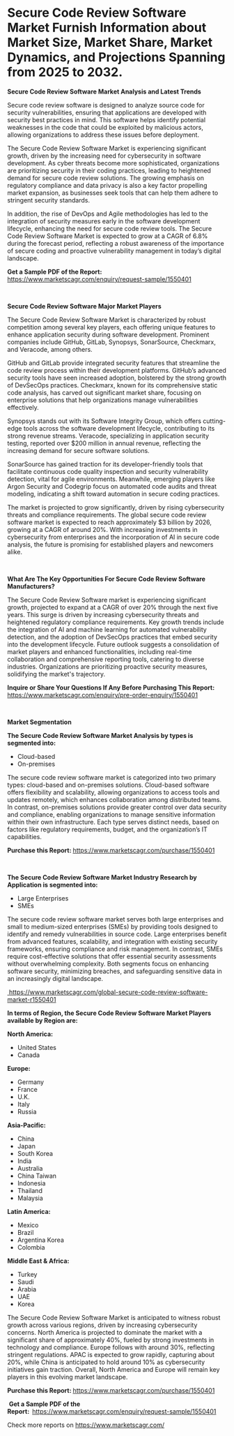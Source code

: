 <p><h1>Secure Code Review Software Market Furnish Information about Market Size, Market Share, Market Dynamics, and Projections Spanning from 2025 to 2032.</h1></p><p><strong>Secure Code Review Software Market Analysis and Latest Trends</strong></p>
<p><p>Secure code review software is designed to analyze source code for security vulnerabilities, ensuring that applications are developed with security best practices in mind. This software helps identify potential weaknesses in the code that could be exploited by malicious actors, allowing organizations to address these issues before deployment.</p><p>The Secure Code Review Software Market is experiencing significant growth, driven by the increasing need for cybersecurity in software development. As cyber threats become more sophisticated, organizations are prioritizing security in their coding practices, leading to heightened demand for secure code review solutions. The growing emphasis on regulatory compliance and data privacy is also a key factor propelling market expansion, as businesses seek tools that can help them adhere to stringent security standards.</p><p>In addition, the rise of DevOps and Agile methodologies has led to the integration of security measures early in the software development lifecycle, enhancing the need for secure code review tools. The Secure Code Review Software Market is expected to grow at a CAGR of 6.8% during the forecast period, reflecting a robust awareness of the importance of secure coding and proactive vulnerability management in today’s digital landscape.</p></p>
<p><strong>Get a Sample PDF of the Report:&nbsp;</strong> <a href="https://www.marketscagr.com/enquiry/request-sample/1550401?utm_campaign=3199&utm_medium=2&utm_source=Github&utm_content=ia&utm_term=11032025&utm_id=secure-code-review-software">https://www.marketscagr.com/enquiry/request-sample/1550401</a></p>
<p>&nbsp;</p>
<p><strong>Secure Code Review Software Major Market Players</strong></p>
<p><p>The Secure Code Review Software Market is characterized by robust competition among several key players, each offering unique features to enhance application security during software development. Prominent companies include GitHub, GitLab, Synopsys, SonarSource, Checkmarx, and Veracode, among others.</p><p>GitHub and GitLab provide integrated security features that streamline the code review process within their development platforms. GitHub’s advanced security tools have seen increased adoption, bolstered by the strong growth of DevSecOps practices. Checkmarx, known for its comprehensive static code analysis, has carved out significant market share, focusing on enterprise solutions that help organizations manage vulnerabilities effectively.</p><p>Synopsys stands out with its Software Integrity Group, which offers cutting-edge tools across the software development lifecycle, contributing to its strong revenue streams. Veracode, specializing in application security testing, reported over $200 million in annual revenue, reflecting the increasing demand for secure software solutions.</p><p>SonarSource has gained traction for its developer-friendly tools that facilitate continuous code quality inspection and security vulnerability detection, vital for agile environments. Meanwhile, emerging players like Argon Security and Codegrip focus on automated code audits and threat modeling, indicating a shift toward automation in secure coding practices.</p><p>The market is projected to grow significantly, driven by rising cybersecurity threats and compliance requirements. The global secure code review software market is expected to reach approximately $3 billion by 2026, growing at a CAGR of around 20%. With increasing investments in cybersecurity from enterprises and the incorporation of AI in secure code analysis, the future is promising for established players and newcomers alike.</p></p>
<p>&nbsp;</p>
<p><strong>What Are The Key Opportunities For Secure Code Review Software Manufacturers?</strong></p>
<p><p>The Secure Code Review Software market is experiencing significant growth, projected to expand at a CAGR of over 20% through the next five years. This surge is driven by increasing cybersecurity threats and heightened regulatory compliance requirements. Key growth trends include the integration of AI and machine learning for automated vulnerability detection, and the adoption of DevSecOps practices that embed security into the development lifecycle. Future outlook suggests a consolidation of market players and enhanced functionalities, including real-time collaboration and comprehensive reporting tools, catering to diverse industries. Organizations are prioritizing proactive security measures, solidifying the market's trajectory.</p></p>
<p><strong>Inquire or Share Your Questions If Any Before Purchasing This Report:</strong> <a href="https://www.marketscagr.com/enquiry/pre-order-enquiry/1550401?utm_campaign=3199&utm_medium=2&utm_source=Github&utm_content=ia&utm_term=11032025&utm_id=secure-code-review-software">https://www.marketscagr.com/enquiry/pre-order-enquiry/1550401</a></p>
<p>&nbsp;</p>
<p><strong>Market Segmentation</strong></p>
<p><strong>The Secure Code Review Software Market Analysis by types is segmented into:</strong></p>
<p><ul><li>Cloud-based</li><li>On-premises</li></ul></p>
<p><p>The secure code review software market is categorized into two primary types: cloud-based and on-premises solutions. Cloud-based software offers flexibility and scalability, allowing organizations to access tools and updates remotely, which enhances collaboration among distributed teams. In contrast, on-premises solutions provide greater control over data security and compliance, enabling organizations to manage sensitive information within their own infrastructure. Each type serves distinct needs, based on factors like regulatory requirements, budget, and the organization’s IT capabilities.</p></p>
<p><strong>Purchase this Report:&nbsp;</strong><a href="https://www.marketscagr.com/purchase/1550401?utm_campaign=3199&utm_medium=2&utm_source=Github&utm_content=ia&utm_term=11032025&utm_id=secure-code-review-software">https://www.marketscagr.com/purchase/1550401</a></p>
<p>&nbsp;</p>
<p><strong>The Secure Code Review Software Market Industry Research by Application is segmented into:</strong></p>
<p><ul><li>Large Enterprises</li><li>SMEs</li></ul></p>
<p><p>The secure code review software market serves both large enterprises and small to medium-sized enterprises (SMEs) by providing tools designed to identify and remedy vulnerabilities in source code. Large enterprises benefit from advanced features, scalability, and integration with existing security frameworks, ensuring compliance and risk management. In contrast, SMEs require cost-effective solutions that offer essential security assessments without overwhelming complexity. Both segments focus on enhancing software security, minimizing breaches, and safeguarding sensitive data in an increasingly digital landscape.</p></p>
<p><a href="https://www.marketscagr.com/global-secure-code-review-software-market-r1550401?utm_campaign=3199&utm_medium=2&utm_source=Github&utm_content=ia&utm_term=11032025&utm_id=secure-code-review-software">&nbsp;https://www.marketscagr.com/global-secure-code-review-software-market-r1550401</a></p>
<p><strong>In terms of Region, the Secure Code Review Software Market Players available by Region are:</strong></p>
<p>
    <p> <strong> North America: </strong>
        <ul>
            <li>United States</li>
            <li>Canada</li>
        </ul>
        </p> 
    <p> <strong> Europe: </strong>
        <ul>
            <li>Germany</li>
            <li>France</li>
            <li>U.K.</li>
            <li>Italy</li>
            <li>Russia</li>
        </ul>
        </p> 
    <p> <strong> Asia-Pacific: </strong>
        <ul>
            <li>China</li>
            <li>Japan</li>
            <li>South Korea</li>
            <li>India</li>
            <li>Australia</li>
            <li>China Taiwan</li>
            <li>Indonesia</li>
            <li>Thailand</li>
            <li>Malaysia</li>
        </ul>
        </p> 
    <p> <strong> Latin America: </strong>
        <ul>
            <li>Mexico</li>
            <li>Brazil</li>
            <li>Argentina Korea</li>
            <li>Colombia</li>
        </ul>
        </p> 
    <p> <strong> Middle East & Africa: </strong>
        <ul>
            <li>Turkey</li>
            <li>Saudi</li>
            <li>Arabia</li>
            <li>UAE</li>
            <li>Korea</li>
        </ul>
    </p>
    </p>
<p><p>The Secure Code Review Software Market is anticipated to witness robust growth across various regions, driven by increasing cybersecurity concerns. North America is projected to dominate the market with a significant share of approximately 40%, fueled by strong investments in technology and compliance. Europe follows with around 30%, reflecting stringent regulations. APAC is expected to grow rapidly, capturing about 20%, while China is anticipated to hold around 10% as cybersecurity initiatives gain traction. Overall, North America and Europe will remain key players in this evolving market landscape.</p></p>
<p><strong>Purchase this Report: </strong><a href="https://www.marketscagr.com/purchase/1550401?utm_campaign=3199&utm_medium=2&utm_source=Github&utm_content=ia&utm_term=11032025&utm_id=secure-code-review-software">https://www.marketscagr.com/purchase/1550401</a></p>
<p>&nbsp;<strong>Get a Sample PDF of the Report:&nbsp;&nbsp;</strong><a href="https://www.marketscagr.com/enquiry/request-sample/1550401?utm_campaign=3199&utm_medium=2&utm_source=Github&utm_content=ia&utm_term=11032025&utm_id=secure-code-review-software">https://www.marketscagr.com/enquiry/request-sample/1550401</a></p>
<p><strong></strong></p>
<p>Check more reports on <a href="https://www.marketscagr.com/?utm_campaign=3199&utm_medium=2&utm_source=Github&utm_content=ia&utm_term=11032025&utm_id=secure-code-review-software">https://www.marketscagr.com/</a></p>